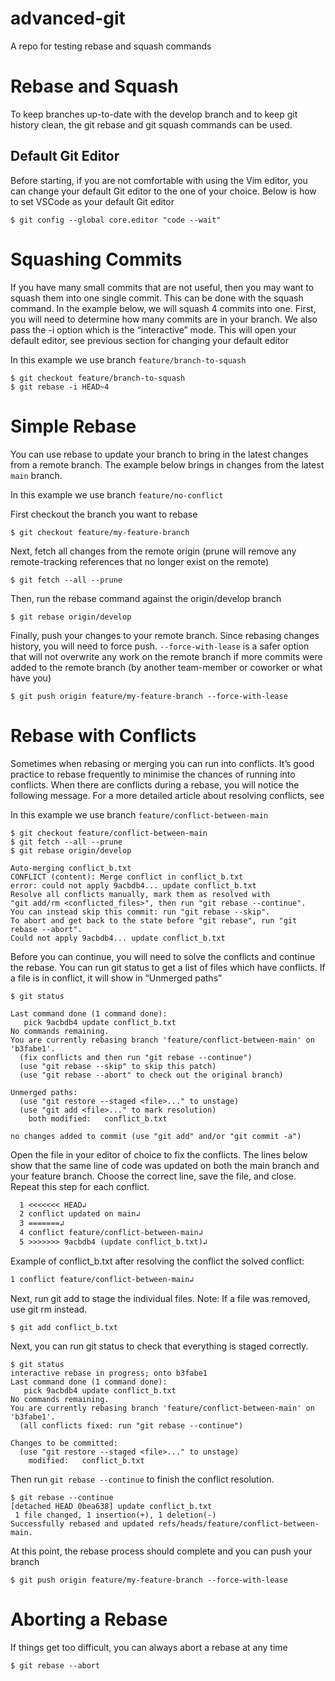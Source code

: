 # advanced-git

A repo for testing rebase and squash commands

# Rebase and Squash

To keep branches up-to-date with the develop branch and to keep git history clean, the git rebase and git squash commands can be used.

## Default Git Editor

Before starting, if you are not comfortable with using the Vim editor, you can change your default Git editor to the one of your choice. Below is how to set VSCode as your default Git editor

```shell
$ git config --global core.editor "code --wait"
```

# Squashing Commits

If you have many small commits that are not useful, then you may want to squash them into one single commit. 
This can be done with the squash command. In the example below, we will squash 4 commits into one. 
First, you will need to determine how many commits are in your branch. We also pass the -i option which is the “interactive” mode. 
This will open your default editor, see previous section for changing your default editor

In this example we use branch `feature/branch-to-squash`

```shell
$ git checkout feature/branch-to-squash
$ git rebase -i HEAD~4
```

# Simple Rebase

You can use rebase to update your branch to bring in the latest changes from a remote branch. The example below brings in changes from the latest `main` branch.

In this example we use branch `feature/no-conflict`

First checkout the branch you want to rebase

```shell
$ git checkout feature/my-feature-branch
```

Next, fetch all changes from the remote origin (prune will remove any remote-tracking references that no longer exist on the remote)

```shell
$ git fetch --all --prune
```

Then, run the rebase command against the origin/develop branch

```shell
$ git rebase origin/develop
```

Finally, push your changes to your remote branch. Since rebasing changes history, you will need to force push. 
`--force-with-lease` is a safer option that will not overwrite any work on the remote branch if more commits were added
to the remote branch (by another team-member or coworker or what have you)

```shell
$ git push origin feature/my-feature-branch --force-with-lease
```

# Rebase with Conflicts

Sometimes when rebasing or merging you can run into conflicts. It’s good practice to rebase frequently to minimise the chances of running into conflicts. When there are conflicts during a rebase, you will notice the following message. For a more detailed article about resolving conflicts, see  

In this example we use branch `feature/conflict-between-main`

```shell
$ git checkout feature/conflict-between-main
$ git fetch --all --prune
$ git rebase origin/develop

Auto-merging conflict_b.txt
CONFLICT (content): Merge conflict in conflict_b.txt
error: could not apply 9acbdb4... update conflict_b.txt
Resolve all conflicts manually, mark them as resolved with
"git add/rm <conflicted_files>", then run "git rebase --continue".
You can instead skip this commit: run "git rebase --skip".
To abort and get back to the state before "git rebase", run "git rebase --abort".
Could not apply 9acbdb4... update conflict_b.txt
```

Before you can continue, you will need to solve the conflicts and continue the rebase. You can run git status to get a list of files which have conflicts. If a file is in conflict, it will show in “Unmerged paths”

```shell
$ git status

Last command done (1 command done):
   pick 9acbdb4 update conflict_b.txt
No commands remaining.
You are currently rebasing branch 'feature/conflict-between-main' on 'b3fabe1'.
  (fix conflicts and then run "git rebase --continue")
  (use "git rebase --skip" to skip this patch)
  (use "git rebase --abort" to check out the original branch)

Unmerged paths:
  (use "git restore --staged <file>..." to unstage)
  (use "git add <file>..." to mark resolution)
	both modified:   conflict_b.txt

no changes added to commit (use "git add" and/or "git commit -a")
```

Open the file in your editor of choice to fix the conflicts. The lines below show that the same line of code was updated on both the main branch and your feature branch. Choose the correct line, save the file, and close. Repeat this step for each conflict.

```txt
  1 <<<<<<< HEAD↲
  2 conflict updated on main↲
  3 =======↲
  4 conflict feature/conflict-between-main↲
  5 >>>>>>> 9acbdb4 (update conflict_b.txt)↲
```

Example of conflict_b.txt after resolving the conflict the solved conflict:

```txt
1 conflict feature/conflict-between-main↲
```

Next, run git add to stage the individual files. Note: If a file was removed, use git rm instead.

```shell
$ git add conflict_b.txt
```

Next, you can run git status to check that everything is staged correctly. 

```shell
$ git status
interactive rebase in progress; onto b3fabe1
Last command done (1 command done):
   pick 9acbdb4 update conflict_b.txt
No commands remaining.
You are currently rebasing branch 'feature/conflict-between-main' on 'b3fabe1'.
  (all conflicts fixed: run "git rebase --continue")

Changes to be committed:
  (use "git restore --staged <file>..." to unstage)
	modified:   conflict_b.txt
```

Then run `git rebase --continue` to finish the conflict resolution.

```shell
$ git rebase --continue
[detached HEAD 0bea638] update conflict_b.txt
 1 file changed, 1 insertion(+), 1 deletion(-)
Successfully rebased and updated refs/heads/feature/conflict-between-main.
```

At this point, the rebase process should complete and you can push your branch

```shell
$ git push origin feature/my-feature-branch --force-with-lease
```

# Aborting a Rebase

If things get too difficult, you can always abort a rebase at any time

```shell
$ git rebase --abort
```
